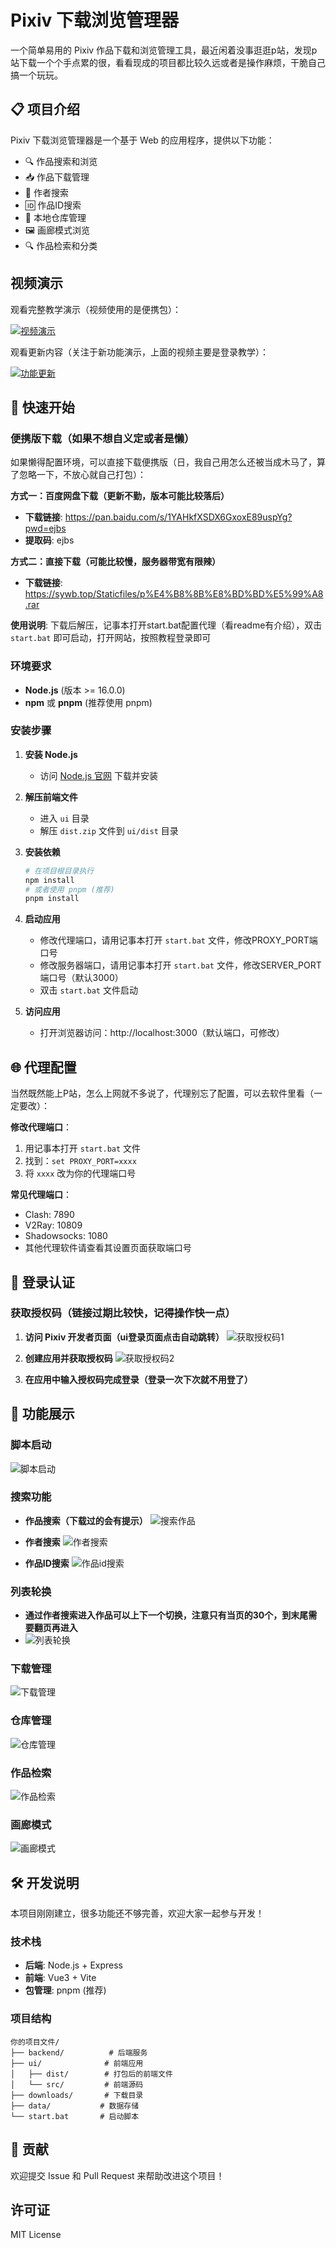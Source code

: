 # Pixiv 下载浏览管理器

一个简单易用的 Pixiv 作品下载和浏览管理工具，最近闲着没事逛逛p站，发现p站下载一个个手点累的很，看看现成的项目都比较久远或者是操作麻烦，干脆自己搞一个玩玩。

## 📋 项目介绍

Pixiv 下载浏览管理器是一个基于 Web 的应用程序，提供以下功能：

- 🔍 作品搜索和浏览
- 📥 作品下载管理
- 👤 作者搜索
- 🆔 作品ID搜索
- 📁 本地仓库管理
- 🖼️ 画廊模式浏览
- 🔍 作品检索和分类

## 视频演示

观看完整教学演示（视频使用的是便携包）：

[![视频演示](https://img.shields.io/badge/📹-演示视频-blue?style=for-the-badge)](https://sywb.top/Staticfiles/p%E6%95%99%E7%A8%8B.mp4)

观看更新内容（关注于新功能演示，上面的视频主要是登录教学）：

[![功能更新](https://img.shields.io/badge/📹-功能更新-blue?style=for-the-badge)](https://sywb.top/Staticfiles/p%E6%9B%B4%E6%96%B0.mp4)

## 🚀 快速开始

### 便携版下载（如果不想自义定或者是懒）

如果懒得配置环境，可以直接下载便携版（日，我自己用怎么还被当成木马了，算了忽略一下，不放心就自己打包）：

**方式一：百度网盘下载（更新不勤，版本可能比较落后）**
- **下载链接**: https://pan.baidu.com/s/1YAHkfXSDX6GxoxE89uspYg?pwd=ejbs
- **提取码**: ejbs

**方式二：直接下载（可能比较慢，服务器带宽有限辣）**
- **下载链接**: https://sywb.top/Staticfiles/p%E4%B8%8B%E8%BD%BD%E5%99%A8.rar

**使用说明**: 下载后解压，记事本打开start.bat配置代理（看readme有介绍），双击 `start.bat` 即可启动，打开网站，按照教程登录即可

### 环境要求

- **Node.js** (版本 >= 16.0.0)
- **npm** 或 **pnpm** (推荐使用 pnpm)

### 安装步骤

1. **安装 Node.js**
   - 访问 [Node.js 官网](https://nodejs.org/) 下载并安装

2. **解压前端文件**
   - 进入 `ui` 目录
   - 解压 `dist.zip` 文件到 `ui/dist` 目录

3. **安装依赖**
   ```bash
   # 在项目根目录执行
   npm install
   # 或者使用 pnpm (推荐)
   pnpm install
   ```

4. **启动应用**
   - 修改代理端口，请用记事本打开 `start.bat` 文件，修改PROXY_PORT端口号
   - 修改服务器端口，请用记事本打开 `start.bat` 文件，修改SERVER_PORT端口号（默认3000）
   - 双击 `start.bat` 文件启动

5. **访问应用**
   - 打开浏览器访问：http://localhost:3000（默认端口，可修改）

## 🌐 代理配置

当然既然能上P站，怎么上网就不多说了，代理别忘了配置，可以去软件里看（一定要改）：

**修改代理端口**：
1. 用记事本打开 `start.bat` 文件
2. 找到：`set PROXY_PORT=xxxx`
3. 将 `xxxx` 改为你的代理端口号

**常见代理端口**：
- Clash: 7890
- V2Ray: 10809  
- Shadowsocks: 1080
- 其他代理软件请查看其设置页面获取端口号

## 🔐 登录认证

### 获取授权码（链接过期比较快，记得操作快一点）

1. **访问 Pixiv 开发者页面（ui登录页面点击自动跳转）**
   ![获取授权码1](./pic/获取授权码1.png)

2. **创建应用并获取授权码**
   ![获取授权码2](./pic/获取授权码2.png)

3. **在应用中输入授权码完成登录（登录一次下次就不用登了）**

## 📱 功能展示

### 脚本启动
![脚本启动](./pic/脚本启动.png)

### 搜索功能
- **作品搜索（下载过的会有提示）**
  ![搜索作品](./pic/搜索作品.png)

- **作者搜索**
  ![作者搜索](./pic/作者搜索.png)

- **作品ID搜索**
  ![作品id搜索](./pic/作品id搜索.png)

### 列表轮换
- **通过作者搜索进入作品可以上下一个切换，注意只有当页的30个，到末尾需要翻页再进入**
- ![列表轮换](./pic/列表轮换.png)
  
### 下载管理
![下载管理](./pic/下载管理.png)

### 仓库管理
![仓库管理](./pic/仓库管理.png)

### 作品检索
![作品检索](./pic/作品检索.png)

### 画廊模式
![画廊模式](./pic/画廊模式.png)

## 🛠️ 开发说明

本项目刚刚建立，很多功能还不够完善，欢迎大家一起参与开发！

### 技术栈
- **后端**: Node.js + Express
- **前端**: Vue3 + Vite
- **包管理**: pnpm (推荐)

### 项目结构
```
你的项目文件/
├── backend/          # 后端服务
├── ui/              # 前端应用
│   ├── dist/        # 打包后的前端文件
│   └── src/         # 前端源码
├── downloads/       # 下载目录
├── data/           # 数据存储
└── start.bat       # 启动脚本
```

## 🤝 贡献

欢迎提交 Issue 和 Pull Request 来帮助改进这个项目！

## 许可证

MIT License 